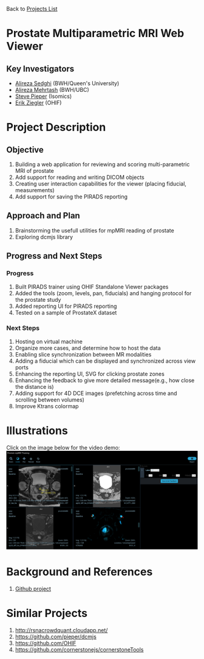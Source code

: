 Back to [Projects List](../../README.md#ProjectsList)

# Prostate Multiparametric MRI Web Viewer

## Key Investigators

- [Alireza Sedghi](https://github.com/sedghi) (BWH/Queen's University)
- [Alireza Mehrtash](https://github.com/mehrtash) (BWH/UBC)
- [Steve Pieper](https://github.com/pieper) (Isomics)
- [Erik Ziegler](https://github.com/swederik) (OHIF)

# Project Description
## Objective

1. Building a web application for reviewing and scoring multi-parametric MRI of prostate
1. Add support for reading and writing DICOM objects
1. Creating user interaction capabilities for the viewer (placing fiducial, measurements) 
1. Add support for saving the PIRADS reporting

## Approach and Plan

1. Brainstorming the usefull utilities for mpMRI reading of prostate
1. Exploring dcmjs library


## Progress and Next Steps

### Progress
1. Built PIRADS trainer using OHIF Standalone Viewer packages
1. Added the tools (zoom, levels, pan, fiducials) and hanging protocol for the prostate study
1. Added reporting UI for PIRADS reporting 
1. Tested on a sample of ProstateX dataset

### Next Steps
1. Hosting on virtual machine
1. Organize more cases, and determine how to host the data
1. Enabling slice synchronization between MR modalities
1. Adding a fiducial which can be displayed and synchronized across view ports
1. Enhancing the reporting UI, SVG for clicking prostate zones
1. Enhancing the feedback to give more detailed message(e.g., how close the distance is)
1. Adding support for 4D DCE images (prefetching across time and scrolling between volumes)
1. Improve Ktrans colormap  

# Illustrations

<!--Add pictures and links to videos that demonstrate what has been accomplished.-->

Click on the image below for the video demo:
[![prostate mpmri web viewer](./illustration1.png)](https://www.youtube.com/watch?v=a8hmkqCZ3HM)


# Background and References

<!--Use this space for information that may help people better understand your project, like links to papers, source code, or data.-->
1. [Github project](https://github.com/ProstateWebViewer/PI-RADS-Trainer)

# Similar Projects
1. http://rsnacrowdquant.cloudapp.net/
1. https://github.com/pieper/dcmjs
1. https://github.com/OHIF
1. https://github.com/cornerstonejs/cornerstoneTools




